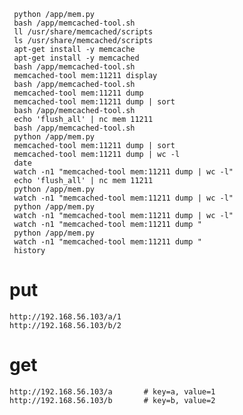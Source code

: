      python /app/mem.py
     bash /app/memcached-tool.sh
     ll /usr/share/memcached/scripts
     ls /usr/share/memcached/scripts
     apt-get install -y memcache
     apt-get install -y memcached
     bash /app/memcached-tool.sh
     memcached-tool mem:11211 display
     bash /app/memcached-tool.sh
     memcached-tool mem:11211 dump
     memcached-tool mem:11211 dump | sort
     bash /app/memcached-tool.sh
     echo 'flush_all' | nc mem 11211
     bash /app/memcached-tool.sh
     python /app/mem.py
     memcached-tool mem:11211 dump | sort
     memcached-tool mem:11211 dump | wc -l
     date
     watch -n1 "memcached-tool mem:11211 dump | wc -l"
     echo 'flush_all' | nc mem 11211
     python /app/mem.py
     watch -n1 "memcached-tool mem:11211 dump | wc -l"
     python /app/mem.py
     watch -n1 "memcached-tool mem:11211 dump | wc -l"
     watch -n1 "memcached-tool mem:11211 dump "
     python /app/mem.py
     watch -n1 "memcached-tool mem:11211 dump "
     history

# put
```
http://192.168.56.103/a/1
http://192.168.56.103/b/2
```

# get
```
http://192.168.56.103/a       # key=a, value=1
http://192.168.56.103/b       # key=b, value=2
```
